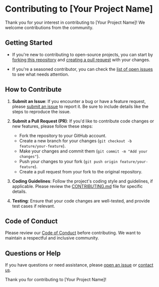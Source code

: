 # Contributing to [Your Project Name]

Thank you for your interest in contributing to [Your Project Name]! We welcome contributions from the community.

## Getting Started

- If you're new to contributing to open-source projects, you can start by [forking this repository](https://github.com/yourusername/yourproject/fork) and [creating a pull request](https://github.com/yourusername/yourproject/compare) with your changes.

- If you're a seasoned contributor, you can check the [list of open issues](https://github.com/yourusername/yourproject/issues) to see what needs attention.

## How to Contribute

1. **Submit an Issue**: If you encounter a bug or have a feature request, please [submit an issue](https://github.com/yourusername/yourproject/issues) to report it. Be sure to include details like the steps to reproduce the issue.

2. **Submit a Pull Request (PR)**: If you'd like to contribute code changes or new features, please follow these steps:
   - Fork the repository to your GitHub account.
   - Create a new branch for your changes (`git checkout -b feature/your-feature`).
   - Make your changes and commit them (`git commit -m "Add your changes"`).
   - Push your changes to your fork (`git push origin feature/your-feature`).
   - Create a pull request from your fork to the original repository.

3. **Coding Guidelines**: Follow the project's coding style and guidelines, if applicable. Please review the [CONTRIBUTING.md](CONTRIBUTING.md) file for specific details.

4. **Testing**: Ensure that your code changes are well-tested, and provide test cases if relevant.

## Code of Conduct

Please review our [Code of Conduct](CODE_OF_CONDUCT.md) before contributing. We want to maintain a respectful and inclusive community.

## Questions or Help

If you have questions or need assistance, please [open an issue](https://github.com/yourusername/yourproject/issues) or [contact us](mailto:youremail@example.com).

Thank you for contributing to [Your Project Name]!
